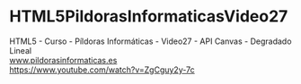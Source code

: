 # HTML5PildorasInformaticasVideo27
HTML5 - Curso - Píldoras Informáticas - Video27 - API Canvas - Degradado Lineal
<br />
www.pildorasinformaticas.es
<br />
https://www.youtube.com/watch?v=ZgCguy2y-7c
<br />
